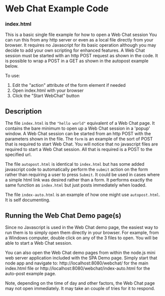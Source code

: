 # Web Chat Example Code

### index.html

This is a basic single file example for how to open a Web Chat session
You can run this from any http server or even as a local file directly from your browser. It requires no Javascript for its basic operation although you may decide to add your own scripting for enhanced features.
A Web Chat session must be started with an http POST request as shown in the code.  It is possible to wrap a POST in a GET as shown in the autopost example below.

To use:
1. Edit the "action" attribute of the form element if needed
2. Open index.html with your browser
3. Click the "Start WebChat" button

## Description

The file `index.html` is the `"hello world"` equivalent of a Web Chat page.  It contains the bare minimum to open up a Web Chat session in a 'popup' window.  A Web Chat session can be started from an http POST with the parameters shown in the file. The `form` is an example of the sort of POST that is required to start Web Chat. You will notice that no javascript files are required to start a Web Chat session. All that is required is a POST to the specified url.

The file `autopost.html` is identical to `index.html` but has some added javascript code to automatically perform the `submit` action on the form rather than requiring a user to press `Submit`.  It could be used in cases where a simple html link was desired rather than a form.  It performs exactly the same function as `index.html` but just posts immediately when loaded.

The file `index-auto.html` is an example of how one might use `autopost.html`.  It is self documenting.

## Running the Web Chat Demo page(s)
Since no Javascript is used in the Web Chat demo page, the easiest way to run them is to simply open them directly in your browser.  For example, from a Windows computer, double click on any of the 3 files to open.  You will be able to start a Web Chat session.

You can also open the Web Chat demo pages from within the node.js mini web server application included with the SPA Demo page.  Simply start that node app and navigate to: http://localhost:8080/webchat/ for the main index.html file or http://localhost:8080/webchat/index-auto.html for the auto-post example page.

Note, depending on the time of day and other factors, the Web Chat page may not open immediately. It may take an couple of tries for it to respond.

